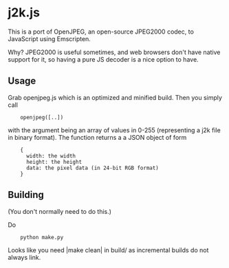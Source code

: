 
j2k.js
======

This is a port of OpenJPEG, an open-source JPEG2000 codec, to JavaScript using Emscripten.

Why? JPEG2000 is useful sometimes, and web browsers don't have native support for it, so having
a pure JS decoder is a nice option to have.


Usage
-----

Grab openjpeg.js which is an optimized and minified build. Then you simply call

```
    openjpeg([..])
```
with the argument being an array of values in 0-255 (representing a j2k file in binary format).
The function returns a a JSON object of form

```
    {
      width: the width
      height: the height
      data: the pixel data (in 24-bit RGB format)
    }
```

Building
--------

(You don't normally need to do this.)

Do

```
    python make.py
```

Looks like you need |make clean| in build/ as incremental builds do not always link.

